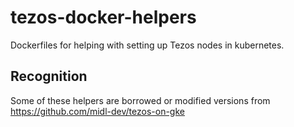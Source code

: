 # tezos-docker-helpers

Dockerfiles for helping with setting up Tezos nodes in kubernetes.

## Recognition

Some of these helpers are borrowed or modified versions from https://github.com/midl-dev/tezos-on-gke